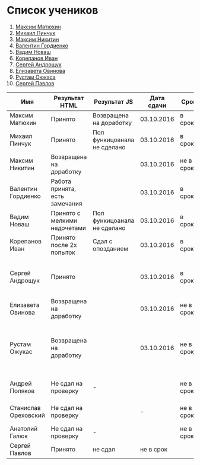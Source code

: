 # Список учеников
1. [Максим Матюхин](students/Matyhin.md) 
2. [Михаил Пинчук](students/Pinchuk.md) 
3. [Максим Никитин](students/Nikitin.md) 
4. [Валентин Гордиенко](students/Gordienko.md) 
5. [Вадим Новаш](students/Novash.md)
6. [Корепанов Иван](students/Korepanov.md)
7. [Сергей Андрощук](students/Androshyk.md)
8. [Елизавета Овинова](students/Ovinova.md)
9. [Рустам Оюкаса](students/Ojukas.md)
10. [Сергей Павлов](students/Pavlov.md)


| Имя  | Результат HTML | Результат JS |  Дата сдачи   |  Срок | Примечание |
|---|---|---|---|---|---|
| Максим Матюхин  | Принято | Возвращена на доработку | 03.10.2016  | в срок  | Молодец, в целом норм  |
| Михаил Пинчук  |  Принято | Пол функицоанала не сделано |  03.10.2016  | в срок   | Молодец, ошибки есть но не много
| Максим Никитин  | Возвращена на доработку | | 03.10.2016   | не в срок  | Сдана только welcome |
| Валентин Гордиенко  | Работа принята, есть замечания | | 03.10.2016   |  в срок  | Молодец, в целом норм
| Вадим Новаш  | Принято с мелкими недочетами | Пол функицоанала не сделано  | 03.10.2016   |  в срок  | Молодец, в целом норм
| Корепанов Иван | Принято после 2х попыток | Сдал с опозданием | 03.10.2016   |  в срок  | Молодец, в целом норм
| Сергей Андрощук | Принято  | | 03.10.2016   |  в срок  | По коду норм, пиксель перфект не соблюден 
| Елизавета Овинова | Возвращена на доработку  | | 03.10.2016   |  не в срок  | Код не плох, но работа не доделанна   
| Рустам Ожукас | Возвращена на доработку  | | 03.10.2016   |  не в срок  | Тот код который имеется не плох, но работа почти не сделана 
| Андрей Поляков | Не сдал на проверку  | - | |  не в срок-  | Обещал скинуть к 05.10.2016
| Станислав Ореховский| Не сдал на проверку  | | - |  не в срок | Обещал скинуть к 04.10.2016
| Анатолий Галюк | Не сдал на проверку  | - |  | не в срок | 
| Сергей Павлов | Принято| не сдал | не в срок |
